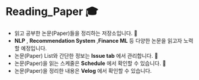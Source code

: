 # Reading_Paper 🎓

* 읽고 공부한 논문(Paper)들을 정리하는 저장소입니다. 📂
* **NLP** , **Recommendation System** ,**Finance ML** 등 다양한 논문을 읽고자 노력할 예정입니다. 
* 논문(Paper) List와 간단한 정보는 **Issue tab** 에서 관리합니다. 📃
* 논문(Paper)을 읽는 스케줄은 **Schedule** 에서 확인할 수 있습니다. 📆
* 논문(Paper)을 정리한 내용은 **Velog** 에서 확인할 수 있습니다.

